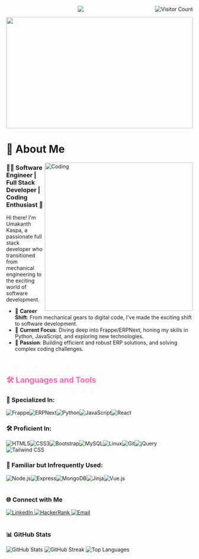 <p align="right">
	<img src="https://visitcount.itsvg.in/api?id=umakanthkaspa&icon=0&color=0" alt="Visitor Count" style="float: right;" />
</p> 


<p align="center">
	<img src="https://readme-typing-svg.herokuapp.com?font=Righteous&size=35&center=true&vCenter=true&width=500&height=70&duration=4000&lines=Hello+World!+🌍;+I'm+Umakanth+Kaspa!;+👨‍💻+Full+Stack+Developer;" />
</p>


<p align="center">
	<img src="https://user-images.githubusercontent.com/74038190/221352995-5ac18bdf-1a19-4f99-bbb6-77559b220470.gif" width="100%" height="300" />
</p>


# 🚀 About Me

<img align="right" alt="Coding" width="400" src="https://user-images.githubusercontent.com/74038190/212750672-2f3f2b50-c84f-4ed8-a60a-849ae69ff9df.gif" />

### 👨‍💻 Software Engineer | Full Stack Developer | Coding Enthusiast 🌱

Hi there! I'm Umakanth Kaspa, a passionate full stack developer who transitioned from mechanical engineering to the exciting world of software development.

- 🔄 **Career Shift**: From mechanical gears to digital code, I've made the exciting shift to software development.
- 🌱 **Current Focus**: Diving deep into Frappe/ERPNext, honing my skills in Python, JavaScript, and exploring new technologies.
- 🚀 **Passion**: Building efficient and robust ERP solutions, and solving complex coding challenges.
  
<br/> 

## <span style="color:#ff69b4"> 🛠️ Languages and Tools</span>

### 💼 Specialized In:
<p align="" style="display: flex; flex-wrap: wrap;">
	<img src="https://img.shields.io/badge/Frappe-2E69D0?style=for-the-badge&logo=frappe&logoColor=white" alt="Frappe" />
	<img src="https://img.shields.io/badge/ERPNext-3DDC84?style=for-the-badge&logo=erpnext&logoColor=white" alt="ERPNext" />
	<img src="https://img.shields.io/badge/Python-3776AB?style=for-the-badge&logo=python&logoColor=white" alt="Python" />
	<img src="https://img.shields.io/badge/JavaScript-F7DF1E?style=for-the-badge&logo=javascript&logoColor=black" alt="JavaScript" />
	<img src="https://img.shields.io/badge/React-61DAFB?style=for-the-badge&logo=react&logoColor=black" alt="React" />
</p>

### 🛠️ Proficient In:
<p align="" style="display: flex; flex-wrap: wrap;">
	<img src="https://img.shields.io/badge/HTML5-E34F26?style=for-the-badge&logo=html5&logoColor=white" alt="HTML5" />
	<img src="https://img.shields.io/badge/CSS3-1572B6?style=for-the-badge&logo=css3&logoColor=white" alt="CSS3" />
	<img src="https://img.shields.io/badge/Bootstrap-7952B3?style=for-the-badge&logo=bootstrap&logoColor=white" alt="Bootstrap" />
	<img src="https://img.shields.io/badge/MySQL-4479A1?style=for-the-badge&logo=mysql&logoColor=white" alt="MySQL" />
	<img src="https://img.shields.io/badge/Linux-FCC624?style=for-the-badge&logo=linux&logoColor=black" alt="Linux" />
	<img src="https://img.shields.io/badge/Git-F05032?style=for-the-badge&logo=git&logoColor=white" alt="Git" />
	<img src="https://img.shields.io/badge/jQuery-0769AD?style=for-the-badge&logo=jquery&logoColor=white" alt="jQuery" />
	<img src="https://img.shields.io/badge/Tailwind_CSS-38B2AC?style=for-the-badge&logo=tailwind-css&logoColor=white" alt="Tailwind CSS" />
</p>

### 🌱 Familiar but Infrequently Used:
<p align="" style="display: flex; flex-wrap: wrap;">
	<img src="https://img.shields.io/badge/Node.js-339933?style=for-the-badge&logo=node.js&logoColor=white" alt="Node.js" />
	<img src="https://img.shields.io/badge/Express-000000?style=for-the-badge&logo=express&logoColor=white" alt="Express" />
	<img src="https://img.shields.io/badge/MongoDB-47A248?style=for-the-badge&logo=mongodb&logoColor=white" alt="MongoDB" />
	<img src="https://img.shields.io/badge/Jinja-000000?style=for-the-badge&logo=jinja&logoColor=white" alt="Jinja" />
	<img src="https://img.shields.io/badge/Vue.js-4FC08D?style=for-the-badge&logo=vue.js&logoColor=white" alt="Vue.js" />

</p>
<!-- <p align="center" style="display: flex; flex-wrap: wrap;">
    <img src="https://img.shields.io/badge/REST%20APIs-ff6699?style=for-the-badge&logo=rest&logoColor=white" alt="REST APIs" />
    <img src="https://img.shields.io/badge/Object%20Oriented%20Programming%20in%20Python-3776AB?style=for-the-badge&logo=python&logoColor=white" alt="Object Oriented Programming in Python" />
</p> -->

<h1></h1>

### 🌐 Connect with Me

<p align="">
	<a href="https://www.linkedin.com/in/umakanth-kaspa/" target="_blank">
		<img src="https://img.shields.io/badge/LinkedIn-0077B5?style=for-the-badge&logo=linkedin&logoColor=white" alt="LinkedIn" />
	</a>
	<a href="https://www.hackerrank.com/kaspaumakanth191" target="_blank">
		<img src="https://img.shields.io/badge/HackerRank-2EC866?style=for-the-badge&logo=hackerrank&logoColor=white" alt="HackerRank" />
	</a>
	<a href="mailto:kaspaumakanth1999@gmail.com">
		<img src="https://img.shields.io/badge/Email-D14836?style=for-the-badge&logo=gmail&logoColor=white" alt="Email" />
	</a>
</p>

<h1></h1>

### 📊 GitHub Stats

<p align="">
	<img src="https://github-readme-stats.vercel.app/api?username=umakanthkaspa&theme=radical&hide_border=true&include_all_commits=true&count_private=true"
		alt="GitHub Stats" />
	<img src="https://github-readme-streak-stats.herokuapp.com/?user=umakanthkaspa&theme=radical&hide_border=true"
		alt="GitHub Streak" />
	<img src="https://github-readme-stats.vercel.app/api/top-langs/?username=umakanthkaspa&theme=radical&hide_border=true&include_all_commits=true&count_private=true&layout=compact"
		alt="Top Languages" />
</p>
